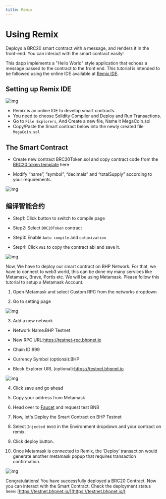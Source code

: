 ```yaml
---
title: Remix
---
```


# Using Remix

Deploys a BRC20 smart contract with a message, and renders it in the front-end. You can interact with the smart contract easily!

This dapp implements a "Hello World" style application that echoes a message passed to the contract to the front end. This tutorial is intended to be followed using the online IDE available at [Remix IDE](https://remix.ethereum.org/).

## Setting up Remix IDE

![img](/images/remix-1.png)

- Remix is an online IDE to develop smart contracts.
- You need to choose Solidity Compiler and Deploy and Run Transactions.
- Go to `File Explorers`, And Create a new file, Name it MegaCoin.sol
- Copy/Paste the Smart contract below into the newly created file `MegaCoin.sol`

## The Smart Contract

- Create new contract BRC20Token.sol and copy contract code from the [BRC20 token template](<(/BRC20Token.template)>) here

- Modify “name”, “symbol”, “decimals” and “totalSupply” according to your requirements.

![img](/images/remix-2.png)

## 编译智能合约

- Step1: Click button to switch to compile page

- Step2: Select `BRC20Token` contract

- Step3: Enable `Auto compile` and `optimization`

- Step4: Click `ABI` to copy the contract abi and save it.

![img](/images/remix-3.png)

Now, We have to deploy our smart contract on BHP Network. For that, we have to connect to web3 world, this can be done my many services like Metamask, Brave, Portis etc. We will be using Metamask. Please follow this tutorial to setup a Metamask Account.

1. Open Metamask and select Custom RPC from the networks dropdown

2. Go to setting page

![img](/images/remix-4.png)

3. Add a new network

- Network Name:BHP Testnet

- New RPC URL:https://testnet-rpc.bhpnet.io

- Chain ID:999

- Currency Symbol (optional):BHP

- Block Explorer URL (optional):https://testnet.bhpnet.io

![img](/images/remix-5.png)

4. Click save and go ahead

5. Copy your address from Metamask

6. Head over to [Faucet](https://faucet.bhpnet.io/) and request test BNB

7. Now, let's Deploy the Smart Contract on BHP Testnet

8. Select `Injected Web3` in the Environment dropdown and your contract on remix.

9. Click deploy button.

10. Once Metamask is connected to Remix, the ‘Deploy’ transaction would generate another metamask popup that requires transaction confirmation.

![img](/images/remix-6.png)

Congratulations! You have successfully deployed a BRC20 Contract. Now you can interact with the Smart Contract. Check the deployment status here: [https://testnet.bhpnet.io/](https://testnet.bhpnet.io/)
